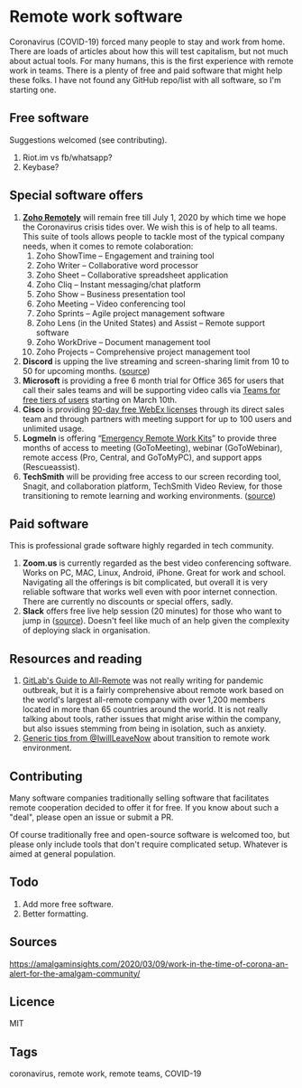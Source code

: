 # Remote work software
Coronavirus (COVID-19) forced many people to stay and work from home.
There are loads of articles about how this will test capitalism, but not much about actual tools.
For many humans, this is the first experience with remote work in teams.
There is a plenty of free and paid software that might help these folks.
I have not found any GitHub repo/list with all software, so I'm starting one.

## Free software

Suggestions welcomed (see contributing).

1. Riot.im vs fb/whatsapp?
2. Keybase?

## Special software offers

1. **[Zoho Remotely](https://www.zoho.com/remotely/)** will remain free till July 1, 2020 by which time we hope the Coronavirus crisis tides over. We wish this is of help to all teams. This suite of tools allows people to tackle most of the typical company needs, when it comes to remote colaboration:
   1. Zoho ShowTime – Engagement and training tool
   2. Zoho Writer – Collaborative word processor
   3. Zoho Sheet – Collaborative spreadsheet application
   4. Zoho Cliq – Instant messaging/chat platform
   5. Zoho Show – Business presentation tool
   6. Zoho Meeting – Video conferencing tool
   7. Zoho Sprints – Agile project management software
   8. Zoho Lens (in the United States) and Assist – Remote support software
   9. Zoho WorkDrive – Document management tool
   10. Zoho Projects – Comprehensive project management tool
2. **Discord** is upping the live streaming and screen-sharing limit from 10 to 50 for upcoming months. ([source](https://twitter.com/discordapp/status/1237845208571588618))
3. **Microsoft** is providing a free 6 month trial for Office 365 for users that call their sales teams and will be supporting video calls via [Teams for free tiers of users](https://products.office.com/en-us/microsoft-teams/free?ms.officeurl=teamsfree&rtc=1) starting on March 10th.
4. **Cisco** is providing [90-day free WebEx licenses](https://help.webex.com/en-us/n80v1rcb/Cisco-Webex-Available-Free-in-These-Countries-COVID-19-Response) through its direct sales team and through partners with meeting support for up to 100 users and unlimited usage.
5. **LogmeIn** is offering “[Emergency Remote Work Kits](https://www.gotomeeting.com/work-remote?clickid=2sBzsl3RUxyORV00EkzjZTwgUknXe5S9swmR2M0&irgwc=1&cid=g2m_noam_ir_aff_cm_pl_ct)” to provide three months of access to meeting (GoToMeeting), webinar (GoToWebinar), remote access (Pro, Central, and GoToMyPC), and support apps (Rescueassist).
6. **TechSmith** will be providing free access to our screen recording tool, Snagit, and collaboration platform, TechSmith Video Review, for those transitioning to remote learning and working environments. ([source](https://twitter.com/TechSmith/status/1237823886949060613))

## Paid software

This is professional grade software highly regarded in tech community.

1. **Zoom.us** is currently regarded as the best video conferencing software. Works on PC, MAC, Linux, Android, iPhone. Great for work and school. Navigating all the offerings is bit complicated, but overall it is very reliable software that works well even with poor internet connection. There are currently no discounts or special offers, sadly.
2. **Slack** offers free live help session (20 minutes) for those who want to jump in ([source](https://twitter.com/stewart/status/1237815478535454722)). Doesn't feel like much of an help given the complexity of deploying slack in organisation.

## Resources and reading

1. [GitLab's Guide to All-Remote](https://about.gitlab.com/company/culture/all-remote/guide/) was not really writing for pandemic outbreak, but it is a fairly comprehensive about remote work based on the world's largest all-remote company with over 1,200 members located in more than 65 countries around the world. It is not really talking about tools, rather issues that might arise within the company, but also issues stemming from being in isolation, such as anxiety.
2. [Generic tips from @IwillLeaveNow](https://twitter.com/Iwillleavenow/status/1236736080751124480) about transition to remote work environment.





## Contributing

Many software companies traditionally selling software that facilitates remote cooperation decided to offer it for free. If you know about such a "deal", please open an issue or submit a PR.

Of course traditionally free and open-source software is welcomed too, but please only include tools that don't require complicated setup. Whatever is aimed at general population.



## Todo

1. Add more free software.
2. Better formatting.



## Sources

https://amalgaminsights.com/2020/03/09/work-in-the-time-of-corona-an-alert-for-the-amalgam-community/



## Licence

MIT

## Tags
coronavirus, remote work, remote teams, COVID-19
